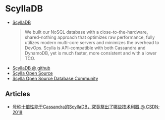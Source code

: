 # ScyllaDB
- [ScyllaDB](https://www.scylladb.com/)
  > We built our NoSQL database with a close-to-the-hardware, shared-nothing approach
    that optimizes raw performance, fully utilizes modern multi-core servers
	and minimizes the overhead to DevOps.
	Scylla is API-compatible with both Cassandra and DynamoDB,
	yet is much faster, more consistent and with a lower TCO.
- [ScyllaDB @ github](https://github.com/scylladb)
- [Scylla Open Source](https://www.scylladb.com/open-source-nosql-database/)
- [Scylla Open Source Database Community](https://www.scylladb.com/open-source-community/)

## Articles
- [号称十倍性能于Cassandra的ScyllaDB，究竟祭出了哪些技术利器 @ CSDN; 2018](https://blog.csdn.net/nosqlnotes/article/details/79491256)
